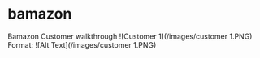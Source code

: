# bamazon

Bamazon Customer walkthrough
![Customer 1](/images/customer 1.PNG)
Format: ![Alt Text](/images/customer 1.PNG)
